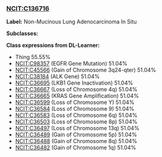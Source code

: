 
### [NCIT:C136716](http://purl.obolibrary.org/obo/NCIT_C136716)
**Label:** Non-Mucinous Lung Adenocarcinoma In Situ

**Subclasses:** 

**Class expressions from DL-Learner:**

- Thing 55.55%
- [NCIT:C98357](http://purl.obolibrary.org/obo/NCIT_C98357) (EGFR Gene Mutation) 51.04%
- [NCIT:C45566](http://purl.obolibrary.org/obo/NCIT_C45566) (Gain of Chromosome 3q24-qter) 51.04%
- [NCIT:C38184](http://purl.obolibrary.org/obo/NCIT_C38184) (ALK Gene) 51.04%
- [NCIT:C36695](http://purl.obolibrary.org/obo/NCIT_C36695) (LKB1 Gene Inactivation) 51.04%
- [NCIT:C36667](http://purl.obolibrary.org/obo/NCIT_C36667) (Loss of Chromosome 4q) 51.04%
- [NCIT:C36665](http://purl.obolibrary.org/obo/NCIT_C36665) (KRAS Gene Amplification) 51.04%
- [NCIT:C36599](http://purl.obolibrary.org/obo/NCIT_C36599) (Loss of Chromosome Y) 51.04%
- [NCIT:C36584](http://purl.obolibrary.org/obo/NCIT_C36584) (Loss of Chromosome 9) 51.04%
- [NCIT:C36583](http://purl.obolibrary.org/obo/NCIT_C36583) (Loss of Chromosome 6q) 51.04%
- [NCIT:C36503](http://purl.obolibrary.org/obo/NCIT_C36503) (Loss of Chromosome 8p) 51.04%
- [NCIT:C36497](http://purl.obolibrary.org/obo/NCIT_C36497) (Loss of Chromosome 13q) 51.04%
- [NCIT:C36489](http://purl.obolibrary.org/obo/NCIT_C36489) (Gain of Chromosome 5p) 51.04%
- [NCIT:C36488](http://purl.obolibrary.org/obo/NCIT_C36488) (Gain of Chromosome 8q) 51.04%
- [NCIT:C36482](http://purl.obolibrary.org/obo/NCIT_C36482) (Gain of Chromosome 1q) 51.04%


